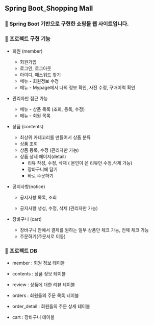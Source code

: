 ## Spring Boot_Shopping Mall



### **🎯 Spring Boot 기반으로 구현한 쇼핑몰 웹 사이트입니다.**





### 📜 프로젝트 구현 기능

- 회원 (member)
  - 회원가입
  - 로그인, 로그아웃
  - 아이디, 패스워드 찾기
  - 메뉴 - 회원정보 수정
  - 메뉴 - Mypage에서 나의 정보 확인, 사진 수정, 구매이력 확인
- 관리자만 접근 가능
  - 메뉴 - 상품 목록 (조회, 등록, 수정)
  - 메뉴 - 회원 목록



- 상품 (contents)
  - 최상위 카테고리를 만들어서 상품 분류
  - 상품 조회
  - 상품 등록, 수정 (관리자만 가능)
  - 상품 상세 페이지(detail)
    - 리뷰 작성, 수정, 삭제 ( 본인이 쓴 리뷰만 수정,삭제 가능)
    - 장바구니에 담기
    - 바로 주문하기



- 공지사항(notice)

  - 공지사항 목록, 조회

  - 공지사항 생성, 수정, 삭제 (관리자만 가능)

    

- 장바구니 (cart)

  - 장바구니 안에서 결제를 원하는 일부 상품만 체크 가능, 전체 체크 가능
  - 주문하기(주문서로 이동)




### 📜 프로젝트 DB

- member : 회원 정보 테이블
- contents : 상품 정보 테이블 
- review : 상품에 대한 리뷰 테이블
- orders : 회원들의 주문 목록 테이블
- order_detail : 회원들의 주문 상세 테이블

- cart : 장바구니 테이블
